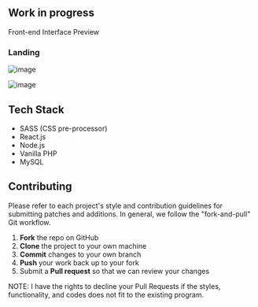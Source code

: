 ## Work in progress

Front-end Interface Preview

### Landing
![image](https://github.com/kaizenics/cater-services-web-app/assets/94561281/66a057b1-fafd-4d32-b92f-334795d8242f)

![image](https://github.com/kaizenics/cater-services-web-app/assets/94561281/da07bf4b-0d15-494e-82bf-2d1ef028fddf)

## Tech Stack

* SASS (CSS pre-processor)
* React.js
* Node.js
* Vanilla PHP
* MySQL

## Contributing

Please refer to each project's style and contribution guidelines for submitting patches and additions. In general, we follow the "fork-and-pull" Git workflow.

 1. **Fork** the repo on GitHub
 2. **Clone** the project to your own machine
 3. **Commit** changes to your own branch
 4. **Push** your work back up to your fork
 5. Submit a **Pull request** so that we can review your changes

NOTE: I have the rights to decline your Pull Requests if the styles, functionality, and codes does not fit to the existing program.
